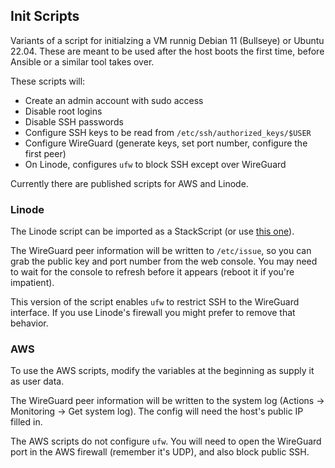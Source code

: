 ## Init Scripts

Variants of a script for initialzing a VM runnig Debian 11 (Bullseye) or Ubuntu
22.04. These are meant to be used after the host boots the first time, before
Ansible or a similar tool takes over.

These scripts will:

- Create an admin account with sudo access
- Disable root logins
- Disable SSH passwords
- Configure SSH keys to be read from `/etc/ssh/authorized_keys/$USER`
- Configure WireGuard (generate keys, set port number, configure the first peer)
- On Linode, configures `ufw` to block SSH except over WireGuard

Currently there are published scripts for AWS and Linode.

### Linode

The Linode script can be imported as a StackScript (or use [this
one](https://cloud.linode.com/stackscripts/946556)).

The WireGuard peer information will be written to `/etc/issue`, so you can grab
the public key and port number from the web console. You may need to wait for
the console to refresh before it appears (reboot it if you're impatient).

This version of the script enables `ufw` to restrict SSH to the WireGuard
interface. If you use Linode's firewall you might prefer to remove that
behavior.

### AWS

To use the AWS scripts, modify the variables at the beginning as supply it as user data.

The WireGuard peer information will be written to the system log (Actions ->
Monitoring -> Get system log). The config will need the host's public IP filled
in.

The AWS scripts do not configure `ufw`. You will need to open the WireGuard
port in the AWS firewall (remember it's UDP), and also block public SSH.
